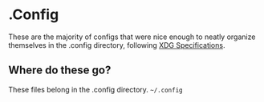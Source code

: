 # .Config
These are the majority of configs that were nice enough to neatly organize themselves in the .config directory, following [XDG Specifications](https://specifications.freedesktop.org/basedir-spec/basedir-spec-latest.html).

## Where do these go?
These files belong in the .config directory. `~/.config`